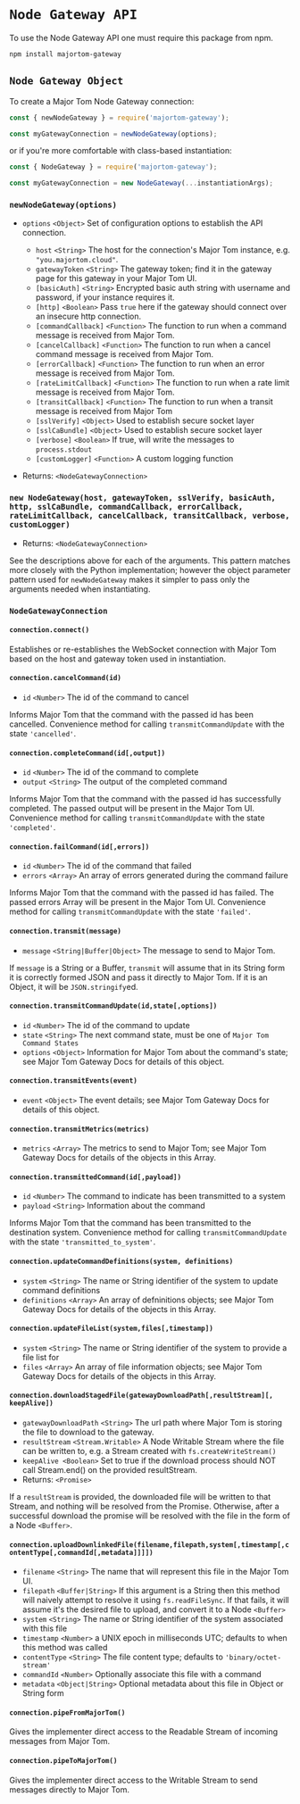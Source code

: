 # `Node Gateway API`

To use the Node Gateway API one must require this package from npm.

```sh
npm install majortom-gateway
```

## `Node Gateway Object`

To create a Major Tom Node Gateway connection:
```js
const { newNodeGateway } = require('majortom-gateway');

const myGatewayConnection = newNodeGateway(options);
```

or if you're more comfortable with class-based instantiation:
```js
const { NodeGateway } = require('majortom-gateway');

const myGatewayConnection = new NodeGateway(...instantiationArgs);
```

### `newNodeGateway(options)`

* `options` `<Object>` Set of configuration options to establish the API connection.
  - `host` `<String>` The host for the connection's Major Tom instance, e.g. `"you.majortom.cloud"`.
  - `gatewayToken` `<String>` The gateway token; find it in the gateway page for this gateway in your Major Tom UI.
  - `[basicAuth]` `<String>` Encrypted basic auth string with username and password, if your instance requires it.
  - `[http]` `<Boolean>` Pass `true` here if the gateway should connect over an insecure http connection.
  - `[commandCallback]` `<Function>` The function to run when a command message is received from Major Tom.
  - `[cancelCallback]` `<Function>` The function to run when a cancel command message is received from Major Tom.
  - `[errorCallback]` `<Function>` The function to run when an error message is received from Major Tom.
  - `[rateLimitCallback]` `<Function>` The function to run when a rate limit message is received from Major Tom.
  - `[transitCallback]` `<Function>` The function to run when a transit message is received from Major Tom
  - `[sslVerify]` `<Object>` Used to establish secure socket layer
  - `[sslCaBundle]` `<Object>` Used to establish secure socket layer
  - `[verbose]` `<Boolean>` If true, will write the messages to `process.stdout`
  - `[customLogger]` `<Function>` A custom logging function

* Returns: `<NodeGatewayConnection>`

### `new NodeGateway(host, gatewayToken, sslVerify, basicAuth, http, sslCaBundle, commandCallback, errorCallback, rateLimitCallback, cancelCallback, transitCallback, verbose, customLogger)`

* Returns: `<NodeGatewayConnection>`

See the descriptions above for each of the arguments. This pattern matches more closely with the Python implementation; however the object parameter pattern used for `newNodeGateway` makes it simpler to pass only the arguments needed when instantiating.

### `NodeGatewayConnection`

#### `connection.connect()`
Establishes or re-establishes the WebSocket connection with Major Tom based on the host and gateway token used in instantiation.

#### `connection.cancelCommand(id)`
* `id` `<Number>` The id of the command to cancel

Informs Major Tom that the command with the passed id has been cancelled. Convenience method for calling `transmitCommandUpdate` with the state `'cancelled'`.

#### `connection.completeCommand(id[,output])`
* `id` `<Number>` The id of the command to complete
* `output` `<String>` The output of the completed command

Informs Major Tom that the command with the passed id has successfully completed. The passed output will be present in the Major Tom UI. Convenience method for calling `transmitCommandUpdate` with the state `'completed'`.

#### `connection.failCommand(id[,errors])`
* `id` `<Number>` The id of the command that failed
* `errors` `<Array>` An array of errors generated during the command failure

Informs Major Tom that the command with the passed id has failed. The passed errors Array will be present in the Major Tom UI. Convenience method for calling `transmitCommandUpdate` with the state `'failed'`.

#### `connection.transmit(message)`
* `message` `<String|Buffer|Object>` The message to send to Major Tom.

If `message` is a String or a Buffer, `transmit` will assume that in its String form it is correctly formed JSON and pass it directly to Major Tom. If it is an Object, it will be `JSON.stringify`ed.

#### `connection.transmitCommandUpdate(id,state[,options])`
* `id` `<Number>` The id of the command to update
* `state` `<String>` The next command state, must be one of `Major Tom Command States`
* `options` `<Object>` Information for Major Tom about the command's state; see Major Tom Gateway Docs for details of this object.

#### `connection.transmitEvents(event)`
* `event` `<Object>` The event details; see Major Tom Gateway Docs for details of this object.

#### `connection.transmitMetrics(metrics)`
* `metrics` `<Array>` The metrics to send to Major Tom; see Major Tom Gateway Docs for details of the objects in this Array.

#### `connection.transmittedCommand(id[,payload])`
* `id` `<Number>` The command to indicate has been transmitted to a system
* `payload` `<String>` Information about the command

Informs Major Tom that the command has been transmitted to the destination system. Convenience method for calling `transmitCommandUpdate` with the state `'transmitted_to_system'`.

#### `connection.updateCommandDefinitions(system, definitions)`
* `system` `<String>` The name or String identifier of the system to update command definitions
* `definitions` `<Array>` An array of defninitions objects; see Major Tom Gateway Docs for details of the objects in this Array.

#### `connection.updateFileList(system,files[,timestamp])`
* `system` `<String>` The name or String identifier of the system to provide a file list for
* `files` `<Array>` An array of file information objects; see Major Tom Gateway Docs for details of the objects in this Array.

#### `connection.downloadStagedFile(gatewayDownloadPath[,resultStream][, keepAlive])`
* `gatewayDownloadPath` `<String>` The url path where Major Tom is storing the file to download to the gateway.
* `resultStream` `<Stream.Writable>` A Node Writable Stream where the file can be written to, e.g. a Stream created with `fs.createWriteStream()`
* `keepAlive <Boolean>` Set to true if the download process should NOT call Stream.end() on the provided resultStream.
* Returns: `<Promise>`

If a `resultStream` is provided, the downloaded file will be written to that Stream, and nothing will be resolved from the Promise. Otherwise, after a successful download the promise will be resolved with the file in the form of a Node `<Buffer>`.

#### `connection.uploadDownlinkedFile(filename,filepath,system[,timestamp[,contentType[,commandId[,metadata]]]])`
* `filename` `<String>` The name that will represent this file in the Major Tom UI.
* `filepath` `<Buffer|String>` If this argument is a String then this method will naively attempt to resolve it using `fs.readFileSync`. If that fails, it will assume it's the desired file to upload, and convert it to a Node `<Buffer>`
* `system` `<String>` The name or String identifier of the system associated with this file
* `timestamp` `<Number>` a UNIX epoch in milliseconds UTC; defaults to when this method was called
* `contentType` `<String>` The file content type; defaults to `'binary/octet-stream'`
* `commandId` `<Number>` Optionally associate this file with a command
* `metadata` `<Object|String>` Optional metadata about this file in Object or String form

#### `connection.pipeFromMajorTom()`

Gives the implementer direct access to the Readable Stream of incoming messages from Major Tom.

#### `connection.pipeToMajorTom()`

Gives the implementer direct access to the Writable Stream to send messages directly to Major Tom.
